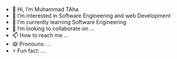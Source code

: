 - 👋 Hi, I’m Muhammad TAha
- 👀 I’m interested in Software Engineering and web Development
- 🌱 I’m currently learning Software Engineering
- 💞️ I’m looking to collaborate on ...
- 📫 How to reach me ...
- 😄 Pronouns: ...
- ⚡ Fun fact: ...

<!---
taha197/taha197 is a ✨ special ✨ repository because its `README.md` (this file) appears on your GitHub profile.
You can click the Preview link to take a look at your changes.
--->
